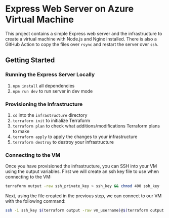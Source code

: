 # Express Web Server on Azure Virtual Machine

This project contains a simple Express web server and the infrastructure to create a virtual machine with Node.js and Nginx installed. There is also a GitHub Action to copy the files over `rsync` and restart the server over `ssh`.

## Getting Started

### Running the Express Server Locally

1. `npm install` all dependencies
2. `npm run dev` to run server in dev mode

### Provisioning the Infrastructure

1. `cd` into the `infrastructure` directory
2. `terraform init` to initialize Terraform
3. `terraform plan` to check what additions/modifications Terraform plans to make
4. `terraform apply` to apply the changes to your infrastructure
5. `terraform destroy` to destroy your infrastructure

### Connecting to the VM

Once you have provisioned the infrastructure, you can SSH into your VM using the output variables. First we will create an ssh key file to use when connecting to the VM:

```sh
terraform output -raw ssh_private_key > ssh_key && chmod 400 ssh_key
```

Next, using the file created in the previous step, we can connect to our VM with the following command:

```sh
ssh -i ssh_key $(terraform output -raw vm_username)@$(terraform output -raw vm_ip_address)
```

